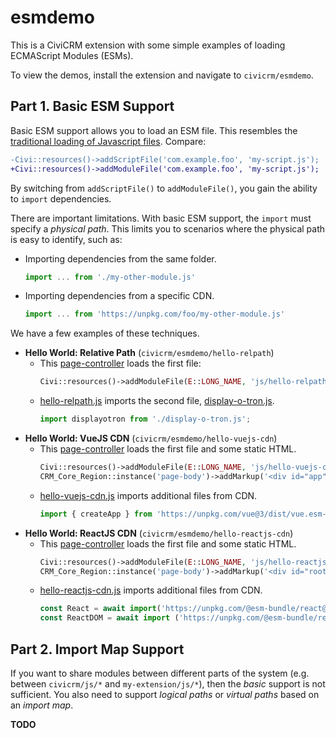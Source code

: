 # esmdemo

This is a CiviCRM extension with some simple examples of loading ECMAScript Modules (ESMs).

To view the demos, install the extension and navigate to `civicrm/esmdemo`.

## Part 1. Basic ESM Support

Basic ESM support allows you to load an ESM file. This resembles the [traditional loading of Javascript files](https://docs.civicrm.org/dev/en/latest/framework/resources/). Compare:

```diff
-Civi::resources()->addScriptFile('com.example.foo', 'my-script.js');
+Civi::resources()->addModuleFile('com.example.foo', 'my-script.js');
```

By switching from `addScriptFile()` to `addModuleFile()`, you gain the ability to `import` dependencies.

There are important limitations. With basic ESM support, the `import` must specify a *physical path*.
This limits you to scenarios where the physical path is easy to identify, such as:

* Importing dependencies from the same folder.
    ```js
    import ... from './my-other-module.js'
    ```
* Importing dependencies from a specific CDN.
    ```js
    import ... from 'https://unpkg.com/foo/my-other-module.js'
    ```

We have a few examples of these techniques.

* __Hello World: Relative Path__ (`civicrm/esmdemo/hello-relpath`)
    * This [page-controller](CRM/Esmdemo/Page/RelPath.php) loads the first file:
        ```php
        Civi::resources()->addModuleFile(E::LONG_NAME, 'js/hello-relpath.js');
        ```
    * [hello-relpath.js](js/hello-relpath.js) imports the second file, [display-o-tron.js](js/display-o-tron.js).
        ```js
        import displayotron from './display-o-tron.js';
        ```
* __Hello World: VueJS CDN__ (`civicrm/esmdemo/hello-vuejs-cdn`)
    * This [page-controller](CRM/Esmdemo/Page/VueJSCDN.php) loads the first file and some static HTML.
        ```php
        Civi::resources()->addModuleFile(E::LONG_NAME, 'js/hello-vuejs-cdn.js');
        CRM_Core_Region::instance('page-body')->addMarkup('<div id="app"><h2>{{ message }}</h2></div>');
        ```
    * [hello-vuejs-cdn.js](js/hello-vuejs-cdn.js) imports additional files from CDN.
        ```js
        import { createApp } from 'https://unpkg.com/vue@3/dist/vue.esm-browser.js'
        ```
* __Hello World: ReactJS CDN__ (`civicrm/esmdemo/hello-reactjs-cdn`)
    * This [page-controller](CRM/Esmdemo/Page/ReactJSCDN.php) loads the first file and some static HTML.
        ```php
        Civi::resources()->addModuleFile(E::LONG_NAME, 'js/hello-reactjs-cdn.js');
        CRM_Core_Region::instance('page-body')->addMarkup('<div id="root"></div>');
        ```
    * [hello-reactjs-cdn.js](js/hello-reactjs-cdn.js) imports additional files from CDN.
        ```js
        const React = await import('https://unpkg.com/@esm-bundle/react@17.0.2-fix.1/esm/react.production.min.js');
        const ReactDOM = await import ('https://unpkg.com/@esm-bundle/react-dom@17.0.2-fix.0/esm/react-dom.resolved.production.min.js');
        ```

## Part 2. Import Map Support

If you want to share modules between different parts of the system (e.g. between `civicrm/js/*` and `my-extension/js/*`), then
the _basic_ support is not sufficient. You also need to support *logical paths* or *virtual paths* based on an *import map*.

__TODO__
